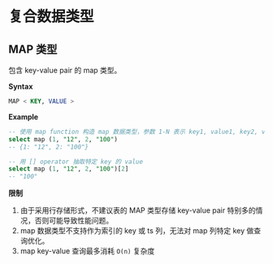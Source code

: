 # 复合数据类型

## MAP 类型

包含 key-value pair 的 map 类型。

**Syntax**

```sql
MAP < KEY, VALUE >
```

**Example**

```sql
-- 使用 map function 构造 map 数据类型，参数 1-N 表示 key1, value1, key2, value2, ...
select map (1, "12", 2, "100")
-- {1: "12", 2: "100"}

-- 用 [] operator 抽取特定 key 的 value
select map (1, "12", 2, "100")[2]
-- "100"
```

**限制**

1. 由于采用行存储形式，不建议表的 MAP 类型存储 key-value pair 特别多的情况，否则可能导致性能问题。
2. map 数据类型不支持作为索引的 key 或 ts 列，无法对 map 列特定 key 做查询优化。 
3. map key-value 查询最多消耗 `O(n)` 复杂度
